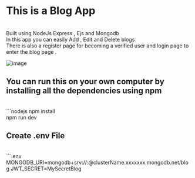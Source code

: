 # This is a Blog App
<br>
Built using NodeJs Express , Ejs and Mongodb <br>
In this app you can easily Add , Edit and Delete blogs<br>
There is also a register page for becoming a verified user and login page to enter the blog page .<br>

![image](https://github.com/user-attachments/assets/d44c8a86-f1a3-4392-943f-ae04762744d8)

## You can run this on your own computer by installing all the dependencies using npm
<br>
```nodejs
npm install<br>
npm run dev<br>


## Create .env File 
<br>
```.env
MONGODB_URI=mongodb+srv://<username>:<password>@clusterName.xxxxxxx.mongodb.net/blog
JWT_SECRET=MySecretBlog

